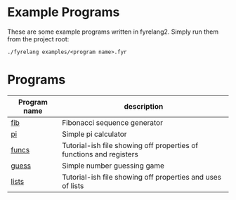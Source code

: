 # Example Programs
These are some example programs written in fyrelang2.
Simply run them from the project root:

```shell
./fyrelang examples/<program name>.fyr
```

# Programs

| Program name | description |
| ---------- | ------- |
| [fib](fib.fyr) | Fibonacci sequence generator |
| [pi](pi.fyr) | Simple pi calculator |
| [funcs](funcs.fyr) | Tutorial-ish file showing off properties of functions and registers |
| [guess](guess.fyr) | Simple number guessing game |
| [lists](lists.fyr) | Tutorial-ish file showing off properties and uses of lists |
